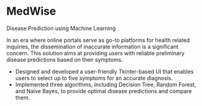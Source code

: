 # MedWise
Disease Prediction using Machine Learning

In an era where online portals serve as go-to platforms for health related inquiries, the dissemination of inaccurate information is a significant concern. This solution aims at providing users with reliable preliminary disease predictions based on their symptoms. 
- Designed and developed a user-friendly Tkinter-based UI that enables users to select up to five symptoms for an accurate diagnosis.
- Implemented three algorithms, including Decision Tree, Random Forest, and Naive Bayes, to provide optimal disease predictions and compare them.
